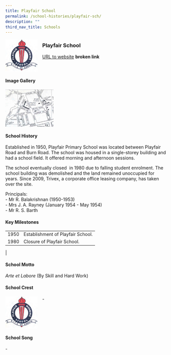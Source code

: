 ```yaml
---
title: Playfair School
permalink: /school-histories/playfair-sch/
description: ""
third_nav_title: Schools
---
```

<img src="/images/playfairsch1.png" style="width:20%;margin-right:15px;" align = "left">

### **Playfair School**
[URL to website](https://academyofsingaporeteachers.moe.edu.sg/moehc/school-histories/school/-) **broken link**

<br clear="left">

#### **Image Gallery**

<p><a href="/images/playfairsch2.jpg">  
<img src="/images/playfairsch2.jpg" style="width:30%;margin-right:15px;" align = "left">
</a></p>

<br clear="left">

#### **School History**
Established in 1950, Playfair Primary School was located between Playfair Road and Burn Road. The school was housed in a single-storey building and had a school field. It offered morning and afternoon sessions.

The school eventually closed  in 1980 due to falling student enrolment. The school building was demolished and the land remained unoccupied for years. Since 2009, Trivex, a corporate office leasing company, has taken over the site.

Principals:<br>
\- Mr R. Balakrishnan (1950-1953)<br>
\- Mrs J. A. Rayney (January 1954 - May 1954)<br>
\- Mr R. S. Barth

#### **Key Milestones**

|  |  |
|:---:|---|
| 1950 | Establishment of Playfair School. |
| 1980 | Closure of Playfair School. |
|

#### **School Motto**
_Arte et Labore_ (By Skill and Hard Work)

#### **School Crest**
<img src="/images/playfairsch1.png" style="width:20%;margin-right:15px;" align = "left">

\-

<br clear="left">

#### **School Song**
\-